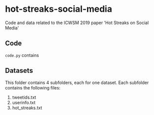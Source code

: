 # hot-streaks-social-media
Code and data related to the ICWSM 2019 paper 'Hot Streaks on Social Media'

## Code
`code.py` contains

## Datasets

This folder contains 4 subfolders, each for one dataset. Each subfolder contains the following files:
1. tweetids.txt
2. userinfo.txt
3. hot_streaks.txt
